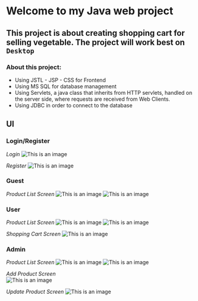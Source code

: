 # Welcome to my Java web project
## This project is about creating shopping cart for selling vegetable. The project will work best on `Desktop`
### About this project:
* Using JSTL - JSP - CSS for Frontend
* Using MS SQL for database management
* Using Servlets, a java class that inherits from HTTP servlets, handled on the server side, where requests are received from Web Clients.
* Using JDBC in order to connect to the database

## UI
### Login/Register
  *Login*
![This is an image](https://scontent.fsgn2-3.fna.fbcdn.net/v/t1.15752-9/272089681_495422325435228_2045571141626506618_n.jpg?_nc_cat=108&ccb=1-5&_nc_sid=ae9488&_nc_ohc=Fd14Nr95nWEAX_ggQuC&_nc_ht=scontent.fsgn2-3.fna&oh=03_AVKrcpNarlHhqGqVFwY5WuJKlbDYNFBw2WJKdcLA4XcusA&oe=6223B44B)

  *Register*
![This is an image](https://scontent.fsgn2-3.fna.fbcdn.net/v/t1.15752-9/272320117_2721903741439517_8421497004450926608_n.jpg?_nc_cat=106&ccb=1-5&_nc_sid=ae9488&_nc_ohc=M-HtnB1AJzEAX9HL58G&_nc_ht=scontent.fsgn2-3.fna&oh=03_AVJNomWh9sJeoSpgBoexwHawgwJ9v4uYZi7IXtsZVWD3RA&oe=62242B61)

### Guest
  *Product List Screen*
![This is an image](https://scontent.fsgn2-3.fna.fbcdn.net/v/t1.15752-9/272872440_4526957844072244_9091396736288994397_n.jpg?_nc_cat=106&ccb=1-5&_nc_sid=ae9488&_nc_ohc=_7lVr8SuI6YAX-Fu7Cw&_nc_ht=scontent.fsgn2-3.fna&oh=03_AVIByVl2RzYMVPlxRNSF5TyGhGMwHXuSk5AHfhumOdZw4g&oe=62233EB8)
![This is an image](https://scontent.fsgn2-5.fna.fbcdn.net/v/t1.15752-9/272695124_1127443318107176_619463155954635510_n.jpg?_nc_cat=104&ccb=1-5&_nc_sid=ae9488&_nc_ohc=d5jtFsYl9P4AX_G_naK&_nc_oc=AQmB-xwX4SOPzmLN-Z61esnkmiaP8c0u-0pN_Aafr_uTFlv_ZoGI3DxGeZeDwP9v6p0&_nc_ht=scontent.fsgn2-5.fna&oh=03_AVL8n5jWfynA7wbOQNFmqazXkOrUZF9WDBi47Ck-MMowww&oe=622386FB)
      
### User
  *Product List Screen*
![This is an image](https://scontent.fsgn2-4.fna.fbcdn.net/v/t1.15752-9/273074796_4945869402137334_8748488347102198817_n.jpg?_nc_cat=109&ccb=1-5&_nc_sid=ae9488&_nc_ohc=-rY-af4YKOYAX-OTpZv&_nc_ht=scontent.fsgn2-4.fna&oh=03_AVIy4KRxX08eakw8F2G9Ms1md2932ThEuaO6bM7hNOh__A&oe=6223400F)
![This is an image](https://scontent.fsgn2-5.fna.fbcdn.net/v/t1.15752-9/272695124_1127443318107176_619463155954635510_n.jpg?_nc_cat=104&ccb=1-5&_nc_sid=ae9488&_nc_ohc=d5jtFsYl9P4AX_G_naK&_nc_oc=AQmB-xwX4SOPzmLN-Z61esnkmiaP8c0u-0pN_Aafr_uTFlv_ZoGI3DxGeZeDwP9v6p0&_nc_ht=scontent.fsgn2-5.fna&oh=03_AVL8n5jWfynA7wbOQNFmqazXkOrUZF9WDBi47Ck-MMowww&oe=622386FB)

   *Shopping Cart Screen*
![This is an image](https://scontent.fsgn2-1.fna.fbcdn.net/v/t1.15752-9/272919489_971217320184487_5000337896312776342_n.jpg?_nc_cat=111&ccb=1-5&_nc_sid=ae9488&_nc_ohc=60gQRKiw8cYAX-A7ug8&tn=bVoafena3DAZtJ9s&_nc_ht=scontent.fsgn2-1.fna&oh=03_AVIDqgfn3tkRY_T-0Z2CjDi3HJ9DcLhlqw1Ook07rVI-sA&oe=6222D2FF)

      
### Admin
   *Product List Screen* 
![This is an image](https://scontent.fsgn2-1.fna.fbcdn.net/v/t1.15752-9/272200866_628506931591579_7697791183798340932_n.jpg?_nc_cat=105&ccb=1-5&_nc_sid=ae9488&_nc_ohc=qQ4QJEDgscoAX9coBr_&_nc_ht=scontent.fsgn2-1.fna&oh=03_AVL3LeWqb8kspSqCkBRZyb6f_Ull_XYDgBCeyIpw8dhUJg&oe=6223F4DE)
![This is an image](https://scontent.fsgn2-3.fna.fbcdn.net/v/t1.15752-9/272618084_255680323256795_295503345257740958_n.jpg?_nc_cat=106&ccb=1-5&_nc_sid=ae9488&_nc_ohc=CbJoteA3CmgAX8VEjdT&_nc_ht=scontent.fsgn2-3.fna&oh=03_AVLpxD8RtzFqE4cn9ototH_rZiidVnCZlEiJn3MwAYCCmg&oe=6223053C)

   *Add Product Screen*   
![This is an image](https://scontent.fsgn2-4.fna.fbcdn.net/v/t1.15752-9/272143474_470237407842219_8158047064107592813_n.jpg?_nc_cat=101&ccb=1-5&_nc_sid=ae9488&_nc_ohc=xIOc0PwBgp4AX_dAHWG&tn=bVoafena3DAZtJ9s&_nc_ht=scontent.fsgn2-4.fna&oh=03_AVJ7geqzc9jNkvOgVBsFOTiSmNVOiL6kiP-ccp5shpqoKw&oe=62212144)

   *Update Product Screen*
![This is an image](https://scontent.fsgn2-2.fna.fbcdn.net/v/t1.15752-9/247894374_491977332311851_4033081441414523677_n.jpg?_nc_cat=103&ccb=1-5&_nc_sid=ae9488&_nc_ohc=aCxpZgYRP9gAX-HkGdB&_nc_ht=scontent.fsgn2-2.fna&oh=03_AVIfuEfDoA4Q184QR8T8i3auc-CPWRz2ah_HIchke0_FXg&oe=62226522)

